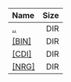|Name|Size|
|:---|---:|
|[..](../index.html)|DIR|
|[[BIN]]([BIN]/index.html)|DIR|
|[[CDI]]([CDI]/index.html)|DIR|
|[[NRG]]([NRG]/index.html)|DIR|
